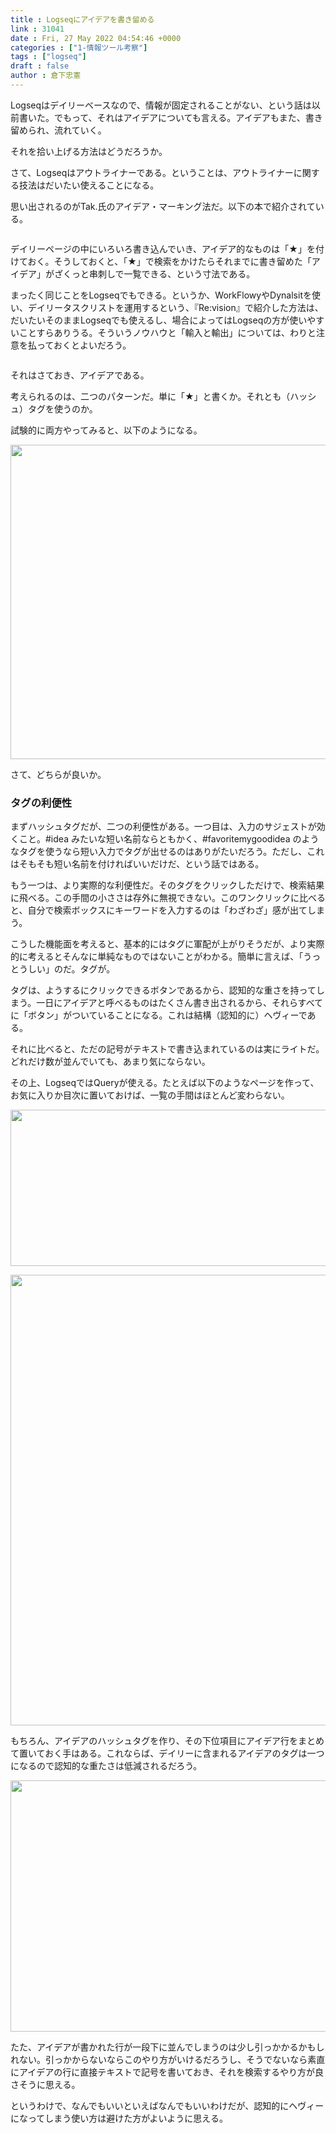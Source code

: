 ```yaml
---
title : Logseqにアイデアを書き留める
link : 31041
date : Fri, 27 May 2022 04:54:46 +0000
categories : ["1-情報ツール考察"]
tags : ["logseq"]
draft : false
author : 倉下忠憲
---
```


Logseqはデイリーベースなので、情報が固定されることがない、という話は以前書いた。でもって、それはアイデアについても言える。アイデアもまた、書き留められ、流れていく。

それを拾い上げる方法はどうだろうか。

さて、Logseqはアウトライナーである。ということは、アウトライナーに関する技法はだいたい使えることになる。

思い出されるのがTak.氏のアイデア・マーキング法だ。以下の本で紹介されている。

<p style="text-align: center;"><a href="http://www.amazon.co.jp/exec/obidos/ASIN/B07F3KN42K/rashita1000-22/ref=nosim/" target="_blank" rel="noopener noreferrer" name="amazletlink"><img class="aligncenter" style="border: none;" src="https://m.media-amazon.com/images/I/41nO1V43OIL._SY346_.jpg" alt="" /></a></p>

デイリーページの中にいろいろ書き込んでいき、アイデア的なものは「★」を付けておく。そうしておくと、「★」で検索をかけたらそれまでに書き留めた「アイデア」がざくっと串刺しで一覧できる、という寸法である。

まったく同じことをLogseqでもできる。というか、WorkFlowyやDynalsitを使い、デイリータスクリストを運用するという、『Re:vision』で紹介した方法は、だいたいそのままLogseqでも使えるし、場合によってはLogseqの方が使いやすいことすらありうる。そういうノウハウと「輸入と輸出」については、わりと注意を払っておくとよいだろう。

<p style="text-align: center;"><a href="http://www.amazon.co.jp/exec/obidos/ASIN/B09PKZWS5G/rashita1000-22/ref=nosim/" target="_blank" rel="noopener noreferrer" name="amazletlink"><img class="aligncenter" style="border: none;" src="https://m.media-amazon.com/images/I/311gnQxURWL._SY346_.jpg" alt="" /></a></p>

それはさておき、アイデアである。

考えられるのは、二つのパターンだ。単に「★」と書くか。それとも（ハッシュ）タグを使うのか。

試験的に両方やってみると、以下のようになる。

<a href="https://rashita.net/blog/?attachment_id=31042" rel="attachment wp-att-31042"><img src="https://rashita.net/blog/wp-content/uploads/2022/05/8aa20d3f62bb1765235316f220dc25cc-700x550.png" alt="" width="640" height="503" class="alignnone size-large wp-image-31042" /></a>

さて、どちらが良いか。

<h3>タグの利便性</h3>

まずハッシュタグだが、二つの利便性がある。一つ目は、入力のサジェストが効くこと。#idea みたいな短い名前ならともかく、#favoritemygoodidea のようなタグを使うなら短い入力でタグが出せるのはありがたいだろう。ただし、これはそもそも短い名前を付ければいいだけだ、という話ではある。

もう一つは、より実際的な利便性だ。そのタグをクリックしただけで、検索結果に飛べる。この手間の小ささは存外に無視できない。このワンクリックに比べると、自分で検索ボックスにキーワードを入力するのは「わざわざ」感が出てしまう。

こうした機能面を考えると、基本的にはタグに軍配が上がりそうだが、より実際的に考えるとそんなに単純なものではないことがわかる。簡単に言えば、「うっとうしい」のだ。タグが。

タグは、ようするにクリックできるボタンであるから、認知的な重さを持ってしまう。一日にアイデアと呼べるものはたくさん書き出されるから、それらすべてに「ボタン」がついていることになる。これは結構（認知的に）ヘヴィーである。

それに比べると、ただの記号がテキストで書き込まれているのは実にライトだ。どれだけ数が並んでいても、あまり気にならない。

その上、LogseqではQueryが使える。たとえば以下のようなページを作って、お気に入りか目次に置いておけば、一覧の手間はほとんど変わらない。

<a href="https://rashita.net/blog/?attachment_id=31043" rel="attachment wp-att-31043"><img src="https://rashita.net/blog/wp-content/uploads/2022/05/c24e99e8b95d2ccf4179faa9080fb0a0-700x273.png" alt="" width="640" height="250" class="alignnone size-large wp-image-31043" /></a>

<a href="https://rashita.net/blog/?attachment_id=31044" rel="attachment wp-att-31044"><img src="https://rashita.net/blog/wp-content/uploads/2022/05/6b116341dc0e96e6c8f1817d64a751dd-700x789.png" alt="" width="640" height="721" class="alignnone size-large wp-image-31044" /></a>

もちろん、アイデアのハッシュタグを作り、その下位項目にアイデア行をまとめて置いておく手はある。これならば、デイリーに含まれるアイデアのタグは一つになるので認知的な重たさは低減されるだろう。

<a href="https://rashita.net/blog/?attachment_id=31045" rel="attachment wp-att-31045"><img src="https://rashita.net/blog/wp-content/uploads/2022/05/758d76793ec6c9f47038263757f8806e-700x440.png" alt="" width="640" height="402" class="alignnone size-large wp-image-31045" /></a>

たた、アイデアが書かれた行が一段下に並んでしまうのは少し引っかかるかもしれない。引っかからないならこのやり方がいけるだろうし、そうでないなら素直にアイデアの行に直接テキストで記号を書いておき、それを検索するやり方が良さそうに思える。

というわけで、なんでもいいといえばなんでもいいわけだが、認知的にヘヴィーになってしまう使い方は避けた方がよいように思える。
